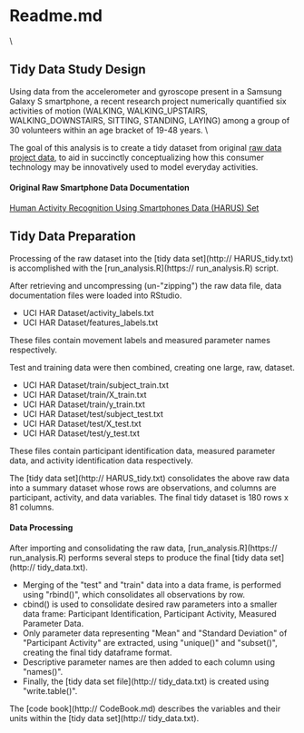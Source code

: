 # **Readme.md**
\



## **Tidy Data Study Design**
Using data from the accelerometer and gyroscope present in a Samsung Galaxy S smartphone, a recent research project numerically quantified six activities of motion (WALKING, WALKING_UPSTAIRS, WALKING_DOWNSTAIRS, SITTING, STANDING, LAYING) among a group of 30 volunteers within an age bracket of 19-48 years.  \  

The goal of this analysis is to create a tidy dataset from original [raw data project data](https://d396qusza40orc.cloudfront.net/getdata%2Fprojectfiles%2FUCI%20HAR%20Dataset.zip), to aid in succinctly conceptualizing how this consumer technology may be innovatively used to model everyday activities.

#### **Original Raw Smartphone Data Documentation**
[Human Activity Recognition Using Smartphones Data (HARUS) Set](http://archive.ics.uci.edu/ml/datasets/Human+Activity+Recognition+Using+Smartphones)

## **Tidy Data Preparation**
Processing of the raw dataset into the [tidy data set](http:// HARUS_tidy.txt) is accomplished with the [run_analysis.R](https:// run_analysis.R) script.

After retrieving and uncompressing (un-"zipping") the raw data file, data documentation files were loaded into RStudio. 

* UCI HAR Dataset/activity_labels.txt
* UCI HAR Dataset/features_labels.txt

These files contain movement labels and measured parameter names respectively.

Test and training data were then combined, creating one large, raw, dataset. 

* UCI HAR Dataset/train/subject_train.txt
* UCI HAR Dataset/train/X_train.txt
* UCI HAR Dataset/train/y_train.txt
* UCI HAR Dataset/test/subject_test.txt
* UCI HAR Dataset/test/X_test.txt
* UCI HAR Dataset/test/y_test.txt

These files contain participant identification data, measured parameter data, and activity identification data respectively.

The [tidy data set](http:// HARUS_tidy.txt) consolidates the above raw data into a summary dataset whose rows are observations, and columns are participant, activity, and data variables.  The final tidy dataset is 180 rows x 81 columns.


#### **Data Processing** 
After importing and consolidating the raw data, [run_analysis.R](https:// run_analysis.R) performs several steps to produce the final [tidy data set](http:// tidy_data.txt).

* Merging of the "test" and "train" data into a data frame, is performed using "rbind()", which consolidates all observations by row. 
* cbind() is used to consolidate desired raw parameters into a smaller data frame:  Participant Identification, Participant Activity, Measured Parameter Data.
* Only parameter data representing "Mean" and "Standard Deviation" of "Participant Activity" are extracted, using "unique()" and "subset()", creating the final tidy dataframe format.
* Descriptive parameter names are then added to each column using "names()".
* Finally, the [tidy data set file](http:// tidy_data.txt) is created using "write.table()".

The [code book](http://  CodeBook.md) describes the variables and their units within the [tidy data set](http:// tidy_data.txt).
